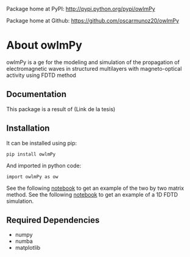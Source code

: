 Package home at PyPI: http://pypi.python.org/pypi/owlmPy

Package home at Github: https://github.com/oscarmunoz20/owlmPy

# About owlmPy
owlmPy is a ge for the modeling and simulation of the propagation of electromagnetic waves in structured multilayers with magneto-optical activity using FDTD method

## Documentation
This package is a result of (Link de la tesis)

## Installation
It can be installed using pip:

    pip install owlmPy

And imported in python code:

    import owlmPy as ow

See the following <a href="https://github.com/oscarmunoz20/owlmPy/blob/master/twobytwo_example.ipynb" >notebook</a> to get an example of the two by two matrix method.
See the following <a href="https://github.com/oscarmunoz20/owlmPy/blob/master/FDTD_1D_example.ipynb" >notebook</a> to get an example of a 1D FDTD simulation.

## Required Dependencies
- numpy
- numba
- matplotlib
